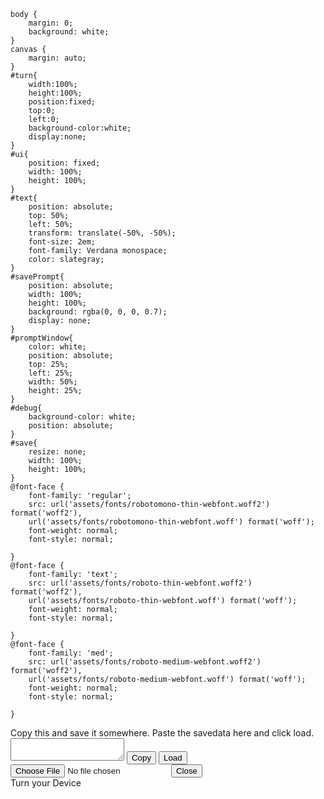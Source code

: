     body {
        margin: 0;
        background: white;
    }
    canvas {
        margin: auto;
    }
    #turn{
        width:100%;
        height:100%;
        position:fixed;
        top:0;
        left:0;
        background-color:white;
        display:none;
    }
    #ui{
        position: fixed;
        width: 100%;
        height: 100%;
    }
    #text{
        position: absolute;
        top: 50%;
        left: 50%;
        transform: translate(-50%, -50%);
        font-size: 2em;
        font-family: Verdana monospace;
        color: slategray;
    }
    #savePrompt{
        position: absolute;
        width: 100%;
        height: 100%;
        background: rgba(0, 0, 0, 0.7);
        display: none;
    }
    #promptWindow{
        color: white;
        position: absolute;
        top: 25%;
        left: 25%;
        width: 50%;
        height: 25%;
    }
    #debug{
        background-color: white;
        position: absolute;
    }
    #save{
        resize: none;
        width: 100%;
        height: 100%;
    }
    @font-face {
        font-family: 'regular';
        src: url('assets/fonts/robotomono-thin-webfont.woff2') format('woff2'),
        url('assets/fonts/robotomono-thin-webfont.woff') format('woff');
        font-weight: normal;
        font-style: normal;

    }
    @font-face {
        font-family: 'text';
        src: url('assets/fonts/roboto-thin-webfont.woff2') format('woff2'),
        url('assets/fonts/roboto-thin-webfont.woff') format('woff');
        font-weight: normal;
        font-style: normal;

    }
    @font-face {
        font-family: 'med';
        src: url('assets/fonts/roboto-medium-webfont.woff2') format('woff2'),
        url('assets/fonts/roboto-medium-webfont.woff') format('woff');
        font-weight: normal;
        font-style: normal;

    }
</style></head><body onload=init();><div style="font-family:regular; position:absolute; left:-10000px">Font Loaded</div><div style="font-family:text; position:absolute; left:-10000px">Font Loaded</div><div style="font-family:med; position:absolute; left:-10000px">Font Loaded</div><div id=debug></div><div id=savePrompt><div id=promptWindow><span id=saveInstruction>Copy this and save it somewhere.</span> <span id=loadInstruction>Paste the savedata here and click load.</span> <textarea id=save></textarea> <button id=copy>Copy</button> <button id=load>Load</button> <input id=file type=file> <button id=close>Close</button></div></div><div id=turn><span id=text>Turn your Device</span></div></body></html>
